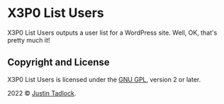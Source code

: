 # X3P0 List Users

X3P0 List Users outputs a user list for a WordPress site.  Well, OK, that's pretty much it!

## Copyright and License

X3P0 List Users is licensed under the [GNU GPL](http://www.gnu.org/licenses/old-licenses/gpl-2.0.html), version 2 or later.

2022 &copy; [Justin Tadlock](http://justintadlock.com).
